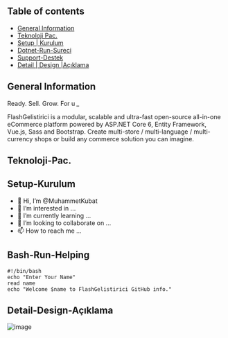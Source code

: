 
## Table of contents
* [General Information](#General-Information)
* [Teknoloji Pac.](#Teknoloji-Pac.)
* [Setup | Kurulum](#Setup-Kurulum)
* [Dotnet-Run-Sureci](#Dotnet-Run-Sureci)
* [Support-Destek](#Support-Destek)
* [Detail | Design |Açıklama ](#Detail-Design-Açıklama )

## General Information 
Ready. Sell. Grow. For u *_*

FlashGelistirici is a modular, scalable and ultra-fast open-source all-in-one eCommerce platform powered by ASP.NET Core 6, Entity Framework, Vue.js, Sass and Bootstrap. Create multi-store / multi-language / multi-currency shops or build any commerce solution you can imagine.


## Teknoloji-Pac.

## Setup-Kurulum


- 👋 Hi, I’m @MuhammetKubat
- 👀 I’m interested in ...
- 🌱 I’m currently learning ...
- 💞️ I’m looking to collaborate on ...
- 📫 How to reach me ...


## Bash-Run-Helping
```
#!/bin/bash
echo "Enter Your Name"
read name
echo "Welcome $name to FlashGelistirici GitHub info."
```


## Detail-Design-Açıklama  
![image](https://user-images.githubusercontent.com/38388188/210100624-159d6470-f056-4a6f-b55e-86d7e4fb3a49.png)

<!---
MuhammetKubat/MuhammetKubat is a ✨ special ✨ repository because its `README.md` (this file) appears on your GitHub profile.
You can click the Preview link to take a look at your changes.
--->
